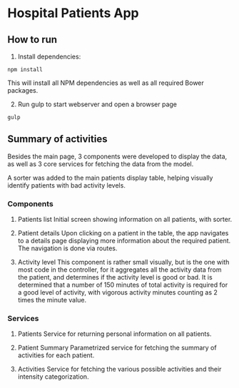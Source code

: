 # Hospital Patients App

## How to run

1) Install dependencies:

``` npm install ```

This will install all NPM dependencies as well as all required Bower packages.

2) Run gulp to start webserver and open a browser page

``` gulp ```

## Summary of activities

Besides the main page, 3 components were developed to display the data, as well as 3 core services for fetching the data from the model.

A sorter was added to the main patients display table, helping visually identify patients with bad activity levels.

### Components

1) Patients list
Initial screen showing information on all patients, with sorter.

2) Patient details
Upon clicking on a patient in the table, the app navigates to a details page displaying more information about the required patient.
The navigation is done via routes.

3) Activity level
This component is rather small visually, but is the one with most code in the controller, for it aggregates all the activity data from the patient, and determines if the activity level is good or bad.
It is determined that a number of 150 minutes of total activity is required for a good level of activity, with vigorous activity minutes counting as 2 times the minute value.

### Services

1) Patients
Service for returning personal information on all patients.

2) Patient Summary
Parametrized service for fetching the summary of activities for each patient.

3) Activities
Service for fetching the various possible activities and their intensity categorization.